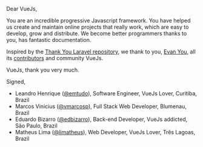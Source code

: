 Dear VueJs,

You are an incredible progressive Javascript framework. You have helped us create and maintain online projects that really work, which are easy to develop, grow and distribute. We become better programmers thanks to you, has fantastic documentation. 

Inspired by the [Thank You Laravel repository](https://github.com/thank-you-laravel/thank-you-laravel), we thank to you, [Evan You](https://github.com/yyx990803), all its [contributors](https://github.com/vuejs/vue/graphs/contributors) and community VueJs.

VueJs, thank you very much.

Signed,

* Leandro Henrique ([@emtudo](https://github.com/emtudo)), Software Engineer, VueJs Lover, Curitiba, Brazil
* Marcos Vinicius ([@vmarcosp](https://github.com/vmarcosp)), Full Stack Web Developer, Blumenau, Brazil
* Eduardo Bizarro ([@edbizarro](https://github.com/edbizarro)), Back-end Developer, VueJs addicted, São Paulo, Brazil
* Matheus Lima ([@limatheus](https://github.com/limatheus)), Web Developer, VueJs Lover, Três Lagoas, Brazil

